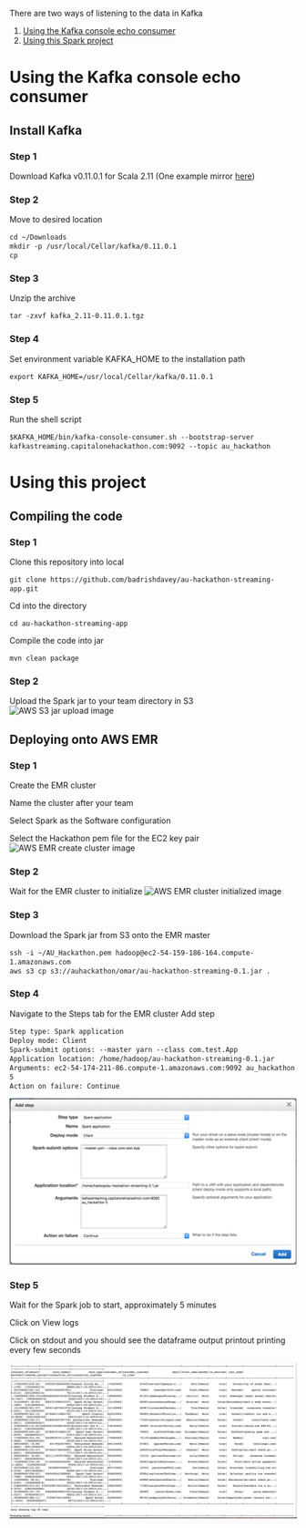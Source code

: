There are two ways of listening to the data in Kafka 
1) [Using the Kafka console echo consumer](https://github.com/badrishdavey/au-hackathon-streaming-app#using-the-kafka-console-echo-consumer)
2) [Using this Spark project](https://github.com/badrishdavey/au-hackathon-streaming-app#compiling-the-code)

# Using the Kafka console echo consumer

## Install Kafka

### Step 1

Download Kafka v0.11.0.1 for Scala 2.11
(One example mirror [here](http://apache.claz.org/kafka/0.11.0.1/kafka_2.11-0.11.0.1.tgz))

### Step 2

Move to desired location
```
cd ~/Downloads
mkdir -p /usr/local/Cellar/kafka/0.11.0.1
cp 
```

### Step 3

Unzip the archive
```
tar -zxvf kafka_2.11-0.11.0.1.tgz
```

### Step 4

Set environment variable KAFKA_HOME to the installation path
```
export KAFKA_HOME=/usr/local/Cellar/kafka/0.11.0.1
```

### Step 5

Run the shell script
```
$KAFKA_HOME/bin/kafka-console-consumer.sh --bootstrap-server kafkastreaming.capitalonehackathon.com:9092 --topic au_hackathon
```

# Using this project

## Compiling the code

### Step 1

Clone this repository into local
```
git clone https://github.com/badrishdavey/au-hackathon-streaming-app.git
```

Cd into the directory
```
cd au-hackathon-streaming-app
```

Compile the code into jar
```
mvn clean package
```

### Step 2

Upload the Spark jar to your team directory in S3
![AWS S3 jar upload image](https://github.com/badrishdavey/au-hackathon-streaming-app/raw/master/AWS_S3_Upload.png "AWS S3 jar upload")

## Deploying onto AWS EMR

### Step 1

Create the EMR cluster

Name the cluster after your team

Select Spark as the Software configuration

Select the Hackathon pem file for the EC2 key pair
![AWS EMR create cluster image](https://github.com/badrishdavey/au-hackathon-streaming-app/raw/master/AWS_EMR_Create_Cluster.png "AWS EMR Create Cluster")

### Step 2

Wait for the EMR cluster to initialize
![AWS EMR cluster initialized image](https://github.com/badrishdavey/au-hackathon-streaming-app/raw/master/AWS_EMR_Cluster_Initialized.png "AWS EMR Cluster Initialized")

### Step 3

Download the Spark jar from S3 onto the EMR master
```
ssh -i ~/AU_Hackathon.pem hadoop@ec2-54-159-186-164.compute-1.amazonaws.com
aws s3 cp s3://auhackathon/omar/au-hackathon-streaming-0.1.jar .
```

### Step 4

Navigate to the Steps tab for the EMR cluster
Add step
```
Step type: Spark application
Deploy mode: Client
Spark-submit options: --master yarn --class com.test.App
Application location: /home/hadoop/au-hackathon-streaming-0.1.jar
Arguments: ec2-54-174-211-86.compute-1.amazonaws.com:9092 au_hackathon 5
Action on failure: Continue
```
![AWS EMR Add Step image](https://github.com/badrishdavey/au-hackathon-streaming-app/raw/master/AWS_EMR_Add_Step.png "AWS EMR Add Step")

### Step 5

Wait for the Spark job to start, approximately 5 minutes

Click on View logs

Click on stdout and you should see the dataframe output printout printing every few seconds

![AWS EMR Success image](https://github.com/badrishdavey/au-hackathon-streaming-app/raw/master/AWS_EMR_Success.png "AWS EMR Success")
